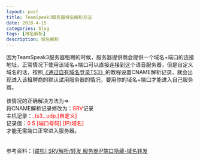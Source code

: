 ```yaml
---
layout: post
title: TeamSpeak3服务器域名解析方法
date: 2018-4-15
categories: blog
tags: [域名解析]
description: 域名解析
---
```


因为TeamSpeak3服务器租聘的时候，服务器提供商会提供一个域名+端口的连接地址，正常情况下使用该域名+端口可以直接连接到这个语音服务器，但是自定义域名的话，按照<a href="http://ts1.cn/problem/ts3/213.html">《通过自有域名登录TS3》</a>的教程设置CNAME解析记录，就会出现进入该租聘商的默认试用服务器的情况，要用你的域名+端口才能进入自己服务器。
<br>
<br>该情况的正确解决方法为=>
<br>将CNAME解析记录修改为：<span style="color:red">SRV</span>记录
<br>主机记录：<span style="color:red">_ts3._udp.[自定义]</span>
<br>记录值：<span style="color:red">0 5 [端口号码] [IP/域名]</span>
<br>才能无需端口正常进入服务器。
<br><br>
<br>参考资料：<a target="_blank" href="http://www.zuimc.com/forum.php?mod=viewthread&tid=47131&highlight=ip">[联机] SRV解析/转发 服务器IP端口隐藏-域名转发</a>
